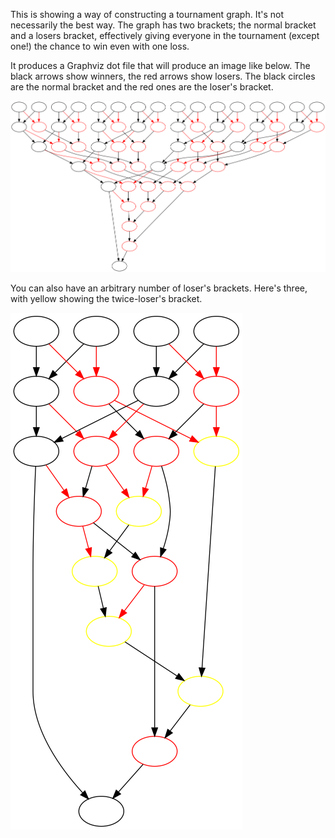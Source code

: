 This is showing a way of constructing a tournament graph. It's not necessarily
the best way. The graph has two brackets; the normal bracket and a losers
bracket, effectively giving everyone in the tournament (except one!) the chance
to win even with one loss.

It produces a Graphviz dot file that will produce an image like below. The
black arrows show winners, the red arrows show losers. The black circles are
the normal bracket and the red ones are the loser's bracket.

![example](example.png)

You can also have an arbitrary number of loser's brackets. Here's three, with
yellow showing the twice-loser's bracket.

![three brackets](three-brackets.png)
